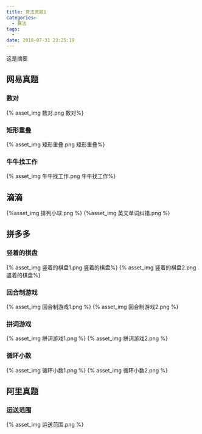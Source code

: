 ```yaml
---
title: 算法真题1
categories:
  - 算法
tags:
  - 
date: 2018-07-31 23:25:19
---
```

 这是摘要
 <!-- more -->

## 网易真题
### 数对
{% asset_img 数对.png 数对%}

### 矩形重叠
{% asset_img 矩形重叠.png 矩形重叠%}

### 牛牛找工作
{% asset_img 牛牛找工作.png 牛牛找工作%}

## 滴滴
{%asset_img 排列小球.png %}
{%asset_img 英文单词纠错.png %}

## 拼多多
### 竖着的棋盘
{% asset_img 竖着的棋盘1.png 竖着的棋盘%}
{% asset_img 竖着的棋盘2.png 竖着的棋盘%}

### 回合制游戏
{% asset_img 回合制游戏1.png %}
{% asset_img 回合制游戏2.png %}

### 拼词游戏
{% asset_img 拼词游戏1.png %}
{% asset_img 拼词游戏2.png %}

### 循环小数
{% asset_img 循环小数1.png %}
{% asset_img 循环小数2.png %}


## 阿里真题
### 运送范围
{% asset_img 运送范围.png %}
